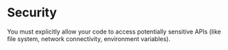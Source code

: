 # Security

You must explicitly allow your code to access potentially sensitive APIs (like file system, network connectivity, environment variables).